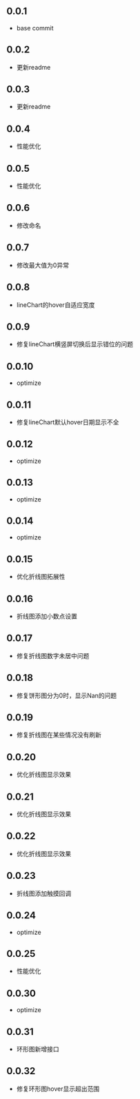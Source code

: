 ## 0.0.1

-  base commit

## 0.0.2

-  更新readme

## 0.0.3

-  更新readme

## 0.0.4

-  性能优化

## 0.0.5

-  性能优化

## 0.0.6

-  修改命名

## 0.0.7

-  修改最大值为0异常

## 0.0.8

-  lineChart的hover自适应宽度

## 0.0.9

-  修复lineChart横竖屏切换后显示错位的问题

## 0.0.10

-  optimize

## 0.0.11

-  修复lineChart默认hover日期显示不全

## 0.0.12

-  optimize

## 0.0.13

-  optimize

## 0.0.14

-  optimize

## 0.0.15

-  优化折线图拓展性

## 0.0.16

-  折线图添加小数点设置

## 0.0.17

-  修复折线图数字未居中问题

## 0.0.18

-  修复饼形图分为0时，显示Nan的问题

## 0.0.19

-  修复折线图在某些情况没有刷新

## 0.0.20

-  优化折线图显示效果

## 0.0.21

-  优化折线图显示效果

## 0.0.22

-  优化折线图显示效果

## 0.0.23

-  折线图添加触摸回调

## 0.0.24

-  optimize

## 0.0.25

-  性能优化

## 0.0.30

-  optimize

## 0.0.31

-  环形图新增接口

## 0.0.32

-  修复环形图hover显示超出范围